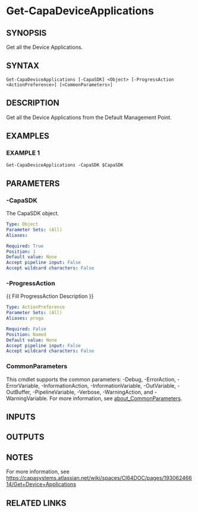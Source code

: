 # Get-CapaDeviceApplications

## SYNOPSIS
Get all the Device Applications.

## SYNTAX

```
Get-CapaDeviceApplications [-CapaSDK] <Object> [-ProgressAction <ActionPreference>] [<CommonParameters>]
```

## DESCRIPTION
Get all the Device Applications from the Default Management Point.

## EXAMPLES

### EXAMPLE 1
```
Get-CapaDeviceApplications -CapaSDK $CapaSDK
```

## PARAMETERS

### -CapaSDK
The CapaSDK object.

```yaml
Type: Object
Parameter Sets: (All)
Aliases:

Required: True
Position: 1
Default value: None
Accept pipeline input: False
Accept wildcard characters: False
```

### -ProgressAction
{{ Fill ProgressAction Description }}

```yaml
Type: ActionPreference
Parameter Sets: (All)
Aliases: proga

Required: False
Position: Named
Default value: None
Accept pipeline input: False
Accept wildcard characters: False
```

### CommonParameters
This cmdlet supports the common parameters: -Debug, -ErrorAction, -ErrorVariable, -InformationAction, -InformationVariable, -OutVariable, -OutBuffer, -PipelineVariable, -Verbose, -WarningAction, and -WarningVariable. For more information, see [about_CommonParameters](http://go.microsoft.com/fwlink/?LinkID=113216).

## INPUTS

## OUTPUTS

## NOTES
For more information, see https://capasystems.atlassian.net/wiki/spaces/CI64DOC/pages/19306246614/Get+Device+Applications

## RELATED LINKS
